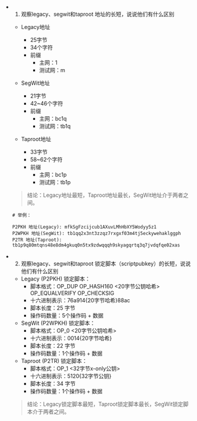 -  1. 观察legacy、segwit和taproot 地址的⻓短，说说他们有什么区别

    - Legacy地址
        - 25字节
        - 34个字符
        - 前缀
            - 主网：1
            - 测试网：m

    - SegWit地址
        - 21字节
        - 42~46个字符
        - 前缀
            - 主网：bc1q
            - 测试网：tb1q
    - Taproot地址
        - 33字节
        - 58~62个字符
        - 前缀
            - 主网：bc1p
            - 测试网：tb1p

    > 结论：Legacy地址最短，Taproot地址最长，SegWit地址介于两者之间。


    ```
    # 举例：

    P2PKH 地址(Legacy): mfkSgFzcijcub1AXuvLMhHbXY5Wodyy5z1
    P2WPKH 地址(SegWit): tb1qq2x3nt3zzqz7rxgxf03m4tj5eckywehaklggph
    P2TR 地址(Taproot): tb1p9q80mtqns48e8dm4gkuq0n5tx9zdwqqqh9skyagqrtq3q7jvdqfqe02xas

    ```

-  2. 观察legacy、segwit和taproot 锁定脚本（scriptpubkey）的⻓短，说说他们有什么区别

    - Legacy (P2PKH) 锁定脚本：
        - 脚本格式：OP_DUP OP_HASH160 <20字节公钥哈希> OP_EQUALVERIFY OP_CHECKSIG
        - 十六进制表示：76a914{20字节哈希}88ac
        - 脚本长度：25 字节
        - 操作码数量：5个操作码 + 数据
    - SegWit (P2WPKH) 锁定脚本：
        - 脚本格式：OP_0 <20字节公钥哈希>
        - 十六进制表示：0014{20字节哈希}
        - 脚本长度：22 字节
        - 操作码数量：1个操作码 + 数据
    - Taproot (P2TR) 锁定脚本：
        - 脚本格式：OP_1 <32字节x-only公钥>
        - 十六进制表示：5120{32字节公钥}
        - 脚本长度：34 字节
        - 操作码数量：1个操作码 + 数据

    > 结论：Legacy锁定脚本最短，Taproot锁定脚本最长，SegWit锁定脚本介于两者之间。

